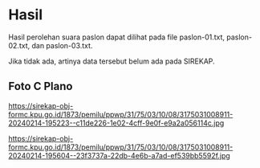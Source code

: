 # Hasil

Hasil perolehan suara paslon dapat dilihat pada file paslon-01.txt, paslon-02.txt, dan paslon-03.txt.

Jika tidak ada, artinya data tersebut belum ada pada SIREKAP.

## Foto C Plano

https://sirekap-obj-formc.kpu.go.id/1873/pemilu/ppwp/31/75/03/10/08/3175031008911-20240214-195223--c11de226-1e02-4cff-9e0f-e9a2a056114c.jpg

https://sirekap-obj-formc.kpu.go.id/1873/pemilu/ppwp/31/75/03/10/08/3175031008911-20240214-195604--23f3737a-22db-4e6b-a7ad-ef539bb5592f.jpg
